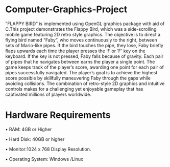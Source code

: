 # Computer-Graphics-Project
”FLAPPY BIRD” is implemented using OpenGL graphics package with
aid of C.This project demonstrates the Flappy Bird, which was a side-scrolling mobile
game featuring 2D retro style graphics. The objective is to direct a flying bird named
“Faby”, who moves continuously to the right, between sets of Mario-like pipes. If the bird
touches the pipe, they lose, Faby briefly flaps upwards each time the player presses the ’f’
or ’F’ key on the keyboard. If the key is not pressed, Faby falls because of gravity. Each
pair of pipes that he navigates between earns the player a single point. The game keeps
track of the player’s score, awarding one point for each pair of pipes successfully navigated.
The player’s goal is to achieve the highest score possible by skillfully maneuvering Faby
through the gaps while avoiding collisions. The combination of retro-style 2D graphics
and intuitive controls makes for a challenging yet enjoyable gameplay that has captivated
millions of players worldwide.

# Hardware Requirements
• RAM: 4GB or Higher

• Hard Disk: 40GB or higher

• Monitor:1024 x 768 Display Resolution.

• Operating System: Windows /Linux
